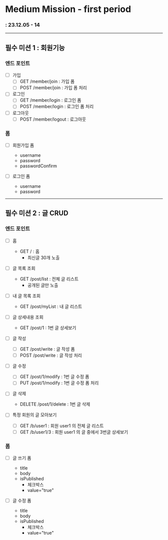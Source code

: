 # Medium Mission - first period
### : 23.12.05 - 14

-----

## 필수 미션 1 : 회원기능
### 엔드 포인트

- [ ] 가입
  - [ ] GET /member/join : 가입 폼
  - [ ] POST /member/join : 가입 폼 처리

- [ ] 로그인
  - [ ] GET /member/login : 로그인 폼
  - [ ] POST /member/login : 로그인 폼 처리

- [ ] 로그아웃
  - [ ] POST /member/logout : 로그아웃

### 폼

- [ ] 회원가입 폼
  - username
  - password
  - passwordConfirm

- [ ] 로그인 폼
  - username
  - password

-----

## 필수 미션 2 : 글 CRUD
### 엔드 포인트

- [ ] 홈
  - GET / : 홈
    - 최신글 30개 노출

- [ ] 글 목록 조회
  - GET /post/list : 전체 글 리스트
    - 공개된 글만 노출

- [ ] 내 글 목록 조회
  - GET /post/myList : 내 글 리스트

- [ ] 글 상세내용 조회
    - GET /post/1 : 1번 글 상세보기

- [ ] 글 작성
  - [ ] GET /post/write : 글 작성 폼
  - [ ] POST /post/write : 글 작성 처리

- [ ] 글 수정
  - [ ] GET /post/1/modify : 1번 글 수정 폼
  - [ ] PUT /post/1/modify : 1번 글 수정 폼 처리

- [ ] 글 삭제
  - DELETE /post/1/delete : 1번 글 삭제

- [ ] 특정 회원의 글 모아보기
  - [ ] GET /b/user1 : 회원 user1 의 전체 글 리스트
  - [ ] GET /b/user1/3 : 회원 user1 의 글 중에서 3번글 상세보기

### 폼
- [ ] 글 쓰기 폼
    - title
    - body
    - isPublished
      - 체크박스
      - value="true"

- [ ] 글 수정 폼
  - title
  - body
  - isPublished
    - 체크박스
    - value="true"